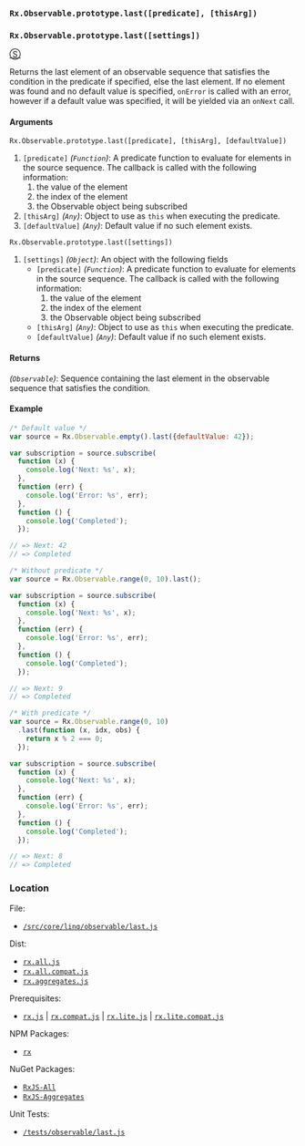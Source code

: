 ### `Rx.Observable.prototype.last([predicate], [thisArg])`
### `Rx.Observable.prototype.last([settings])`
[&#x24C8;](https://github.com/Reactive-Extensions/RxJS/blob/master/src/core/linq/observable/last.js "View in source")

Returns the last element of an observable sequence that satisfies the condition in the predicate if specified, else the last element.  If no element was found and no default value is specified, `onError` is called with an error, however if a default value was specified, it will be yielded via an `onNext` call.

#### Arguments
`Rx.Observable.prototype.last([predicate], [thisArg], [defaultValue])`

1. `[predicate]` *(`Function`)*: A predicate function to evaluate for elements in the source sequence. The callback is called with the following information:
    1. the value of the element
    2. the index of the element
    3. the Observable object being subscribed
2. `[thisArg]` *(`Any`)*: Object to use as `this` when executing the predicate.
3. `[defaultValue]` *(`Any`)*: Default value if no such element exists.

`Rx.Observable.prototype.last([settings])`

1. `[settings]` *(`Object`)*: An object with the following fields
    - `[predicate]` *(`Function`)*: A predicate function to evaluate for elements in the source sequence. The callback is called with the following information:
        1. the value of the element
        2. the index of the element
        3. the Observable object being subscribed
    - `[thisArg]` *(`Any`)*: Object to use as `this` when executing the predicate.
    - `[defaultValue]` *(`Any`)*: Default value if no such element exists.

#### Returns
*(`Observable`)*: Sequence containing the last element in the observable sequence that satisfies the condition.

#### Example
```js
/* Default value */
var source = Rx.Observable.empty().last({defaultValue: 42});

var subscription = source.subscribe(
  function (x) {
    console.log('Next: %s', x);
  },
  function (err) {
    console.log('Error: %s', err);
  },
  function () {
    console.log('Completed');
  });

// => Next: 42
// => Completed

/* Without predicate */
var source = Rx.Observable.range(0, 10).last();

var subscription = source.subscribe(
  function (x) {
    console.log('Next: %s', x);
  },
  function (err) {
    console.log('Error: %s', err);
  },
  function () {
    console.log('Completed');
  });

// => Next: 9
// => Completed

/* With predicate */
var source = Rx.Observable.range(0, 10)
  .last(function (x, idx, obs) {
    return x % 2 === 0;
  });

var subscription = source.subscribe(
  function (x) {
    console.log('Next: %s', x);
  },
  function (err) {
    console.log('Error: %s', err);
  },
  function () {
    console.log('Completed');
  });

// => Next: 8
// => Completed
```

### Location

File:
- [`/src/core/linq/observable/last.js`](https://github.com/Reactive-Extensions/RxJS/blob/master/src/core/linq/observable/last.js)

Dist:
- [`rx.all.js`](https://github.com/Reactive-Extensions/RxJS/blob/master/dist/rx.all.js)
- [`rx.all.compat.js`](https://github.com/Reactive-Extensions/RxJS/blob/master/dist/rx.all.js)
- [`rx.aggregates.js`](https://github.com/Reactive-Extensions/RxJS/blob/master/dist/rx.aggregates.js)

Prerequisites:
- [`rx.js`](https://github.com/Reactive-Extensions/RxJS/blob/master/dist/rx.js) | [`rx.compat.js`](https://github.com/Reactive-Extensions/RxJS/blob/master/dist/rx.compat.js) | [`rx.lite.js`](https://github.com/Reactive-Extensions/RxJS/blob/master/dist/rx.lite.js) | [`rx.lite.compat.js`](https://github.com/Reactive-Extensions/RxJS/blob/master/dist/rx.lite.compat.js)

NPM Packages:
- [`rx`](https://www.npmjs.org/package/rx)

NuGet Packages:
- [`RxJS-All`](http://www.nuget.org/packages/RxJS-All/)
- [`RxJS-Aggregates`](http://www.nuget.org/packages/RxJS-Aggregates/)

Unit Tests:
- [`/tests/observable/last.js`](https://github.com/Reactive-Extensions/RxJS/blob/master/tests/observable/last.js)
